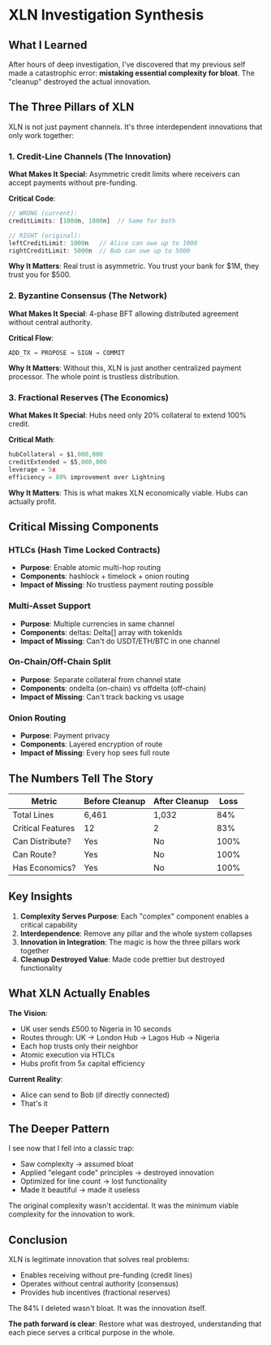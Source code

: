 # XLN Investigation Synthesis

## What I Learned

After hours of deep investigation, I've discovered that my previous self made a catastrophic error: **mistaking essential complexity for bloat**. The "cleanup" destroyed the actual innovation.

## The Three Pillars of XLN

XLN is not just payment channels. It's three interdependent innovations that only work together:

### 1. Credit-Line Channels (The Innovation)
**What Makes It Special**: Asymmetric credit limits where receivers can accept payments without pre-funding.

**Critical Code**:
```typescript
// WRONG (current):
creditLimits: [1000n, 1000n]  // Same for both

// RIGHT (original):
leftCreditLimit: 1000n   // Alice can owe up to 1000
rightCreditLimit: 5000n  // Bob can owe up to 5000
```

**Why It Matters**: Real trust is asymmetric. You trust your bank for $1M, they trust you for $500.

### 2. Byzantine Consensus (The Network)
**What Makes It Special**: 4-phase BFT allowing distributed agreement without central authority.

**Critical Flow**:
```
ADD_TX → PROPOSE → SIGN → COMMIT
```

**Why It Matters**: Without this, XLN is just another centralized payment processor. The whole point is trustless distribution.

### 3. Fractional Reserves (The Economics)
**What Makes It Special**: Hubs need only 20% collateral to extend 100% credit.

**Critical Math**:
```typescript
hubCollateral = $1,000,000
creditExtended = $5,000,000
leverage = 5x
efficiency = 80% improvement over Lightning
```

**Why It Matters**: This is what makes XLN economically viable. Hubs can actually profit.

## Critical Missing Components

### HTLCs (Hash Time Locked Contracts)
- **Purpose**: Enable atomic multi-hop routing
- **Components**: hashlock + timelock + onion routing
- **Impact of Missing**: No trustless payment routing possible

### Multi-Asset Support
- **Purpose**: Multiple currencies in same channel
- **Components**: deltas: Delta[] array with tokenIds
- **Impact of Missing**: Can't do USDT/ETH/BTC in one channel

### On-Chain/Off-Chain Split
- **Purpose**: Separate collateral from channel state
- **Components**: ondelta (on-chain) vs offdelta (off-chain)
- **Impact of Missing**: Can't track backing vs usage

### Onion Routing
- **Purpose**: Payment privacy
- **Components**: Layered encryption of route
- **Impact of Missing**: Every hop sees full route

## The Numbers Tell The Story

| Metric | Before Cleanup | After Cleanup | Loss |
|--------|---------------|---------------|------|
| Total Lines | 6,461 | 1,032 | 84% |
| Critical Features | 12 | 2 | 83% |
| Can Distribute? | Yes | No | 100% |
| Can Route? | Yes | No | 100% |
| Has Economics? | Yes | No | 100% |

## Key Insights

1. **Complexity Serves Purpose**: Each "complex" component enables a critical capability
2. **Interdependence**: Remove any pillar and the whole system collapses
3. **Innovation in Integration**: The magic is how the three pillars work together
4. **Cleanup Destroyed Value**: Made code prettier but destroyed functionality

## What XLN Actually Enables

**The Vision**:
- UK user sends £500 to Nigeria in 10 seconds
- Routes through: UK → London Hub → Lagos Hub → Nigeria
- Each hop trusts only their neighbor
- Atomic execution via HTLCs
- Hubs profit from 5x capital efficiency

**Current Reality**:
- Alice can send to Bob (if directly connected)
- That's it

## The Deeper Pattern

I see now that I fell into a classic trap:
- Saw complexity → assumed bloat
- Applied "elegant code" principles → destroyed innovation
- Optimized for line count → lost functionality
- Made it beautiful → made it useless

The original complexity wasn't accidental. It was the minimum viable complexity for the innovation to work.

## Conclusion

XLN is legitimate innovation that solves real problems:
- Enables receiving without pre-funding (credit lines)
- Operates without central authority (consensus)
- Provides hub incentives (fractional reserves)

The 84% I deleted wasn't bloat. It was the innovation itself.

**The path forward is clear**: Restore what was destroyed, understanding that each piece serves a critical purpose in the whole.